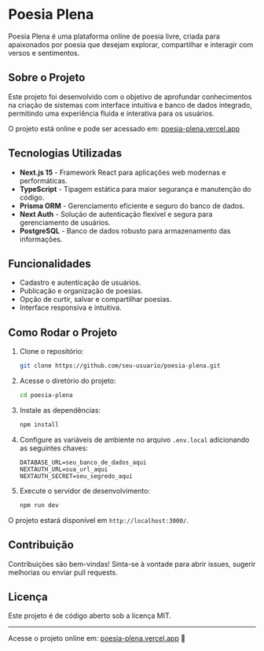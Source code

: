 # Poesia Plena

Poesia Plena é uma plataforma online de poesia livre, criada para apaixonados por poesia que desejam explorar, compartilhar e interagir com versos e sentimentos. 

## Sobre o Projeto

Este projeto foi desenvolvido com o objetivo de aprofundar conhecimentos na criação de sistemas com interface intuitiva e banco de dados integrado, permitindo uma experiência fluida e interativa para os usuários.

O projeto está online e pode ser acessado em: [poesia-plena.vercel.app](https://poesia-plena.vercel.app)

## Tecnologias Utilizadas

- **Next.js 15** - Framework React para aplicações web modernas e performáticas.
- **TypeScript** - Tipagem estática para maior segurança e manutenção do código.
- **Prisma ORM** - Gerenciamento eficiente e seguro do banco de dados.
- **Next Auth** - Solução de autenticação flexível e segura para gerenciamento de usuários.
- **PostgreSQL** - Banco de dados robusto para armazenamento das informações.

## Funcionalidades

- Cadastro e autenticação de usuários.
- Publicação e organização de poesias.
- Opção de curtir, salvar e compartilhar poesias.
- Interface responsiva e intuitiva.

## Como Rodar o Projeto

1. Clone o repositório:
   ```bash
   git clone https://github.com/seu-usuario/poesia-plena.git
   ```
2. Acesse o diretório do projeto:
   ```bash
   cd poesia-plena
   ```
3. Instale as dependências:
   ```bash
   npm install
   ```
4. Configure as variáveis de ambiente no arquivo `.env.local` adicionando as seguintes chaves:
   ```
   DATABASE_URL=seu_banco_de_dados_aqui
   NEXTAUTH_URL=sua_url_aqui
   NEXTAUTH_SECRET=seu_segredo_aqui
   ```
5. Execute o servidor de desenvolvimento:
   ```bash
   npm run dev
   ```

O projeto estará disponível em `http://localhost:3000/`.

## Contribuição

Contribuições são bem-vindas! Sinta-se à vontade para abrir issues, sugerir melhorias ou enviar pull requests.

## Licença

Este projeto é de código aberto sob a licença MIT.

---

Acesse o projeto online em: [poesia-plena.vercel.app](https://poesia-plena.vercel.app) 💙

